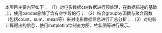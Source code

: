 本项目主要内容如下：
（1）对电影数据csv数据进行预处理，在数据描述的基础上，使用pandas删除了含有空字段的行；
（2）结合groupby函数与聚合函数（包括count、sum、mean等）来对电影数据信息进行汇总分析；
（3）对电影计算得出的信息，使用matplotlib绘制直方图、柱状图等进行展示。
